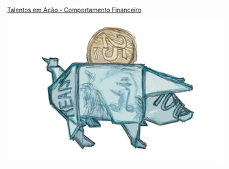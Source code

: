 [Talentos em Ação - Comportamento Financeiro](https://thiagodsd.github.io/teafinbhv/)

![](img/pig.png)